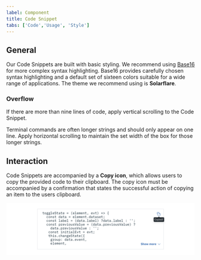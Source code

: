 ```yaml
---
label: Component
title: Code Snippet
tabs: ['Code','Usage', 'Style']
---
```


## General

Our Code Snippets are built with basic styling. We recommend using <a href="https://github.com/chriskempson/base16" target=blank>Base16</a> for more complex syntax highlighting. Base16 provides carefully chosen syntax highlighting and a default set of sixteen colors suitable for a wide range of applications. The theme we recommend using is **Solarflare**.

### Overflow

If there are more than nine lines of code, apply vertical scrolling to the Code Snippet.

Terminal commands are often longer strings and should only appear on one line. Apply horizontal scrolling to maintain the set width of the box for those longer strings.

## Interaction

Code Snippets are accompanied by a **Copy icon**, which allows users to copy the provided code to their clipboard. The copy icon must be accompanied by a confirmation that states the successful action of copying an item to the users clipboard.

![code snippet example](images/code-snippet-usage-1.png)
